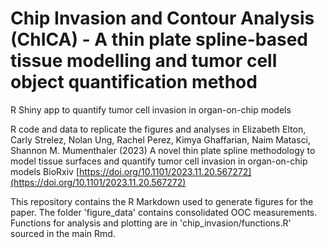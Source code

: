 # Chip Invasion and Contour Analysis (ChICA) - A thin plate spline-based tissue modelling and tumor cell object quantification method

R Shiny app to quantify tumor cell invasion in organ-on-chip models

R code and data to replicate the figures and analyses in Elizabeth Elton, Carly Strelez, Nolan Ung, Rachel Perez, Kimya Ghaffarian, Naim Matasci, Shannon M. Mumenthaler (2023) A novel thin plate spline methodology to model tissue surfaces and quantify tumor cell invasion in organ-on-chip models BioRxiv [https://doi.org/10.1101/2023.11.20.567272](https://doi.org/10.1101/2023.11.20.567272)

This repository contains the R Markdown used to generate figures for the paper. The folder 'figure_data' contains consolidated OOC measurements. Functions for analysis and plotting are in 'chip_invasion/functions.R' sourced in the main Rmd. 
